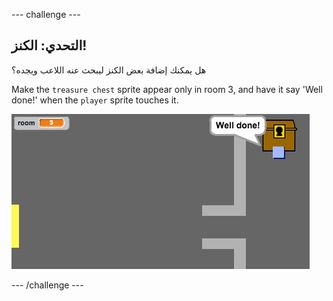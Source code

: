 \--- challenge \---

## التحدي: الكنز!

هل يمكنك إضافة بعض الكنز ليبحث عنه اللاعب ويجده؟

Make the `treasure chest` sprite appear only in room 3, and have it say 'Well done!' when the `player` sprite touches it.

![screenshot](images/world-treasure.png)

\--- /challenge \---